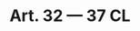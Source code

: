 ---
id: 45010cf1-a65f-42ed-bed5-39060075c4c6
origin: 2ffcbf00-723e-4507-9295-5b221d2affd5
title: 'Art. 32 — 37 CL'
updated_by: 9c1f3a06-0ca1-43f6-8f13-124edfca1d88
legal_domain: e2c3e574-433c-4f6e-bcc6-eafec7fd7125
updated_at: 1665596593
---
